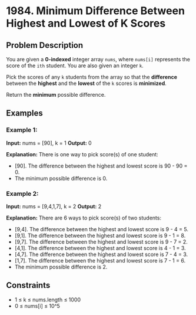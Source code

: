 # 1984. Minimum Difference Between Highest and Lowest of K Scores

## Problem Description

You are given a **0-indexed** integer array `nums`, where `nums[i]` represents the score of the `ith` student. You are also given an integer `k`.

Pick the scores of any `k` students from the array so that the **difference** between the **highest** and the **lowest** of the `k` scores is **minimized**.

Return the **minimum** possible difference.

## Examples

### Example 1:

**Input:** nums = [90], k = 1
**Output:** 0

**Explanation:** There is one way to pick score(s) of one student:
- [90]. The difference between the highest and lowest score is 90 - 90 = 0.
- The minimum possible difference is 0.

### Example 2:

**Input:** nums = [9,4,1,7], k = 2
**Output:** 2

**Explanation:** There are 6 ways to pick score(s) of two students:
- [9,4]. The difference between the highest and lowest score is 9 - 4 = 5.
- [9,1]. The difference between the highest and lowest score is 9 - 1 = 8.
- [9,7]. The difference between the highest and lowest score is 9 - 7 = 2.
- [4,1]. The difference between the highest and lowest score is 4 - 1 = 3.
- [4,7]. The difference between the highest and lowest score is 7 - 4 = 3.
- [1,7]. The difference between the highest and lowest score is 7 - 1 = 6.
- The minimum possible difference is 2.

## Constraints

- 1 ≤ k ≤ nums.length ≤ 1000
- 0 ≤ nums[i] ≤ 10^5